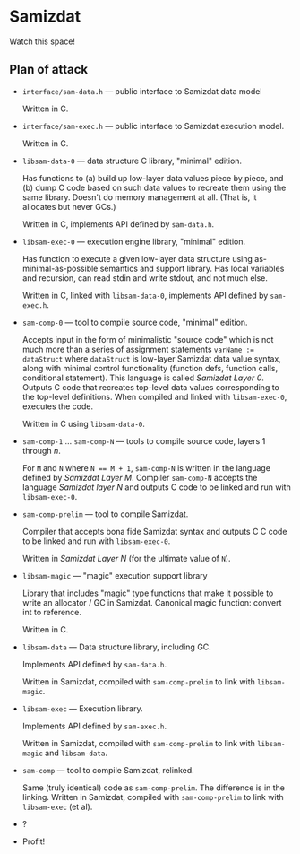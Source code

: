 Samizdat
========

Watch this space!

Plan of attack
--------------

* `interface/sam-data.h` &mdash; public interface to Samizdat data model

  Written in C.

* `interface/sam-exec.h` &mdash; public interface to Samizdat
  execution model.

  Written in C.

* `libsam-data-0` &mdash; data structure C library, "minimal" edition.

  Has functions to (a) build up low-layer data values piece by piece,
  and (b) dump C code based on such data values to recreate them using
  the same library. Doesn't do memory management at all. (That is,
  it allocates but never GCs.)

  Written in C, implements API defined by `sam-data.h`.

* `libsam-exec-0` &mdash; execution engine library, "minimal" edition.

  Has function to execute a given low-layer data structure using
  as-minimal-as-possible semantics and support library. Has local
  variables and recursion, can read stdin and write stdout, and
  not much else.

  Written in C, linked with `libsam-data-0`, implements API defined
  by `sam-exec.h`.

* `sam-comp-0` &mdash; tool to compile source code,
  "minimal" edition.

  Accepts input in the form of minimalistic "source code" which is not
  much more than a series of assignment statements `varName :=
  dataStruct` where `dataStruct` is low-layer Samizdat data value
  syntax, along with minimal control functionality (function defs,
  function calls, conditional statement). This language is called
  *Samizdat Layer 0*. Outputs C code that recreates top-level data
  values corresponding to the top-level definitions. When compiled and
  linked with `libsam-exec-0`, executes the code.

  Written in C using `libsam-data-0`.

* `sam-comp-1` &hellip; `sam-comp-N` &mdash; tools to
  compile source code, layers 1 through *n*.

  For `M` and `N` where `N == M + 1`, `sam-comp-N` is written in
  the language defined by *Samizdat Layer M*. Compiler `sam-comp-N`
  accepts the language *Samizdat layer N* and outputs C code to be linked
  and run with `libsam-exec-0`.

* `sam-comp-prelim` &mdash; tool to compile Samizdat.

  Compiler that accepts bona fide Samizdat syntax and outputs C
  C code to be linked and run with `libsam-exec-0`.

  Written in *Samizdat Layer N* (for the ultimate value of `N`).

* `libsam-magic` &mdash; "magic" execution support library

  Library that includes "magic" type functions that make it
  possible to write an allocator / GC in Samizdat. Canonical
  magic function: convert int to reference.

  Written in C.

* `libsam-data` &mdash; Data structure library, including GC.

  Implements API defined by `sam-data.h`.

  Written in Samizdat, compiled with `sam-comp-prelim` to link with
  `libsam-magic`.

* `libsam-exec` &mdash; Execution library.

  Implements API defined by `sam-exec.h`.

  Written in Samizdat, compiled with `sam-comp-prelim` to link with
  `libsam-magic` and `libsam-data`.

* `sam-comp` &mdash; tool to compile Samizdat, relinked.

  Same (truly identical) code as `sam-comp-prelim`. The difference is
  in the linking. Written in Samizdat, compiled with `sam-comp-prelim`
  to link with `libsam-exec` (et al).

* ?

* Profit!
